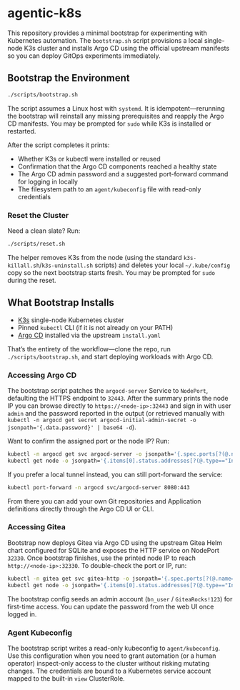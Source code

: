 # agentic-k8s

This repository provides a minimal bootstrap for experimenting with Kubernetes automation. The `bootstrap.sh` script provisions a local single-node K3s cluster and installs Argo CD using the official upstream manifests so you can deploy GitOps experiments immediately.

## Bootstrap the Environment

```bash
./scripts/bootstrap.sh
```

The script assumes a Linux host with `systemd`. It is idempotent—rerunning the bootstrap will reinstall any missing prerequisites and reapply the Argo CD manifests. You may be prompted for `sudo` while K3s is installed or restarted.

After the script completes it prints:
- Whether K3s or kubectl were installed or reused
- Confirmation that the Argo CD components reached a healthy state
- The Argo CD admin password and a suggested port-forward command for logging in locally
- The filesystem path to an `agent/kubeconfig` file with read-only credentials

### Reset the Cluster

Need a clean slate? Run:

```bash
./scripts/reset.sh
```

The helper removes K3s from the node (using the standard `k3s-killall.sh`/`k3s-uninstall.sh` scripts) and deletes your local `~/.kube/config` copy so the next bootstrap starts fresh. You may be prompted for `sudo` during the reset.

## What Bootstrap Installs

- [K3s](https://k3s.io/) single-node Kubernetes cluster
- Pinned `kubectl` CLI (if it is not already on your PATH)
- [Argo CD](https://argo-cd.readthedocs.io/) installed via the upstream `install.yaml`

That’s the entirety of the workflow—clone the repo, run `./scripts/bootstrap.sh`, and start deploying workloads with Argo CD.

### Accessing Argo CD

The bootstrap script patches the `argocd-server` Service to `NodePort`, defaulting the HTTPS endpoint to `32443`. After the summary prints the node IP you can browse directly to `https://<node-ip>:32443` and sign in with user `admin` and the password reported in the output (or retrieved manually with `kubectl -n argocd get secret argocd-initial-admin-secret -o jsonpath='{.data.password}' | base64 -d`).

Want to confirm the assigned port or the node IP? Run:

```bash
kubectl -n argocd get svc argocd-server -o jsonpath='{.spec.ports[?(@.name=="https")].nodePort}'
kubectl get node -o jsonpath='{.items[0].status.addresses[?(@.type=="InternalIP")].address}'
```

If you prefer a local tunnel instead, you can still port-forward the service:

```bash
kubectl port-forward -n argocd svc/argocd-server 8080:443
```

From there you can add your own Git repositories and Application definitions directly through the Argo CD UI or CLI.

### Accessing Gitea

Bootstrap now deploys Gitea via Argo CD using the upstream Gitea Helm chart configured for SQLite and exposes the HTTP service on NodePort `32330`. Once bootstrap finishes, use the printed node IP to reach `http://<node-ip>:32330`. To double-check the port or IP, run:

```bash
kubectl -n gitea get svc gitea-http -o jsonpath='{.spec.ports[?(@.name=="http")].nodePort}'
kubectl get node -o jsonpath='{.items[0].status.addresses[?(@.type=="InternalIP")].address}'
```

The bootstrap config seeds an admin account (`bn_user` / `GiteaRocks!123`) for first-time access. You can update the password from the web UI once logged in.

### Agent Kubeconfig

The bootstrap script writes a read-only kubeconfig to `agent/kubeconfig`. Use this configuration when you need to grant automation (or a human operator) inspect-only access to the cluster without risking mutating changes. The credentials are bound to a Kubernetes service account mapped to the built-in `view` ClusterRole.
